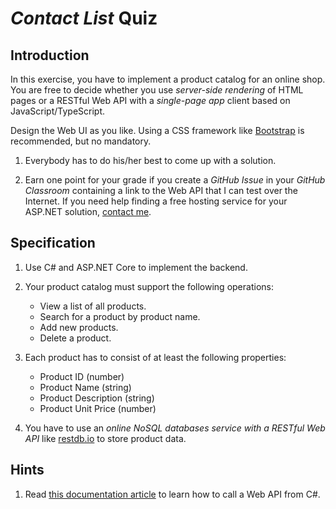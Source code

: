 # *Contact List* Quiz


## Introduction

In this exercise, you have to implement a product catalog for an online shop. You are free to decide whether you use *server-side rendering* of HTML pages or a RESTful Web API with a *single-page app* client based on JavaScript/TypeScript.

Design the Web UI as you like. Using a CSS framework like [Bootstrap](http://getbootstrap.com/) is recommended, but no mandatory.

1. Everybody has to do his/her best to come up with a solution.

1. Earn one point for your grade if you create a *GitHub Issue* in your *GitHub Classroom* containing a link to the Web API that I can test over the Internet. If you need help finding a free hosting service for your ASP.NET solution, [contact me](mailto:r.stropek@htl-perg.ac.at).


## Specification

1. Use C# and ASP.NET Core to implement the backend.

1. Your product catalog must support the following operations:
   * View a list of all products.
   * Search for a product by product name.
   * Add new products.
   * Delete a product.

1. Each product has to consist of at least the following properties:
   * Product ID (number)
   * Product Name (string)
   * Product Description (string)
   * Product Unit Price (number)

1. You have to use an *online NoSQL databases service with a RESTful Web API* like [restdb.io](https://restdb.io/) to store product data.

## Hints

1. Read [this documentation article](https://docs.microsoft.com/en-us/aspnet/web-api/overview/advanced/calling-a-web-api-from-a-net-client) to learn how to call a Web API from C#.

